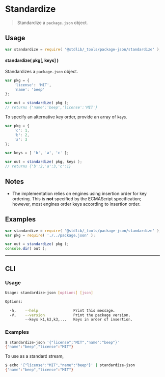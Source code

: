<!--

@license Apache-2.0

Copyright (c) 2018 The Stdlib Authors.

Licensed under the Apache License, Version 2.0 (the "License");
you may not use this file except in compliance with the License.
You may obtain a copy of the License at

   http://www.apache.org/licenses/LICENSE-2.0

Unless required by applicable law or agreed to in writing, software
distributed under the License is distributed on an "AS IS" BASIS,
WITHOUT WARRANTIES OR CONDITIONS OF ANY KIND, either express or implied.
See the License for the specific language governing permissions and
limitations under the License.

-->

# Standardize

> Standardize a `package.json` object.

<!-- Section to include introductory text. Make sure to keep an empty line after the intro `section` element and another before the `/section` close. -->

<section class="intro">

</section>

<!-- /.intro -->

<!-- Package usage documentation. -->

<section class="usage">

## Usage

```javascript
var standardize = require( '@stdlib/_tools/package-json/standardize' );
```

#### standardize( pkg\[, keys] )

Standardizes a `package.json` object.

```javascript
var pkg = {
    'license': 'MIT',
    'name': 'beep'
};

var out = standardize( pkg );
// returns {'name':'beep','license':'MIT'}
```

To specify an alternative key order, provide an array of `keys`.

```javascript
var pkg = {
    'c': 1,
    'b': 2,
    'a': 3
};

var keys = [ 'b', 'a', 'c' ];

var out = standardize( pkg, keys );
// returns {'b':2,'a':3,'c':1}
```

</section>

<!-- /.usage -->

<!-- Package usage notes. Make sure to keep an empty line after the `section` element and another before the `/section` close. -->

<section class="notes">

## Notes

-   The implementation relies on engines using insertion order for key ordering. This is **not** specified by the ECMAScript specification; however, most engines order keys according to insertion order.

</section>

<!-- /.notes -->

<!-- Package usage examples. -->

<section class="examples">

## Examples

<!-- eslint no-undef: "error" -->

```javascript
var standardize = require( '@stdlib/_tools/package-json/standardize' );
var pkg = require( './../package.json' );

var out = standardize( pkg );
console.dir( out );
```

</section>

<!-- /.examples -->

<!-- Section for describing a command-line interface. -->

* * *

<section class="cli">

## CLI

<!-- CLI usage documentation. -->

<section class="usage">

### Usage

```bash
Usage: standardize-json [options] [json]

Options:

  -h,    --help                Print this message.
  -V,    --version             Print the package version.
         --keys k1,k2,k3,...   Keys in order of insertion.
```

</section>

<!-- /.usage -->

<!-- CLI usage notes. Make sure to keep an empty line after the `section` element and another before the `/section` close. -->

<section class="notes">

</section>

<!-- /.notes -->

<!-- CLI usage examples. -->

<section class="examples">

### Examples

```bash
$ standardize-json '{"license":"MIT","name":"beep"}'
{"name":"beep","license":"MIT"}
```

To use as a standard stream,

```bash
$ echo '{"license":"MIT","name":"beep"}' | standardize-json
{"name":"beep","license":"MIT"}
```

</section>

<!-- /.examples -->

</section>

<!-- /.cli -->

<!-- Section to include cited references. If references are included, add a horizontal rule *before* the section. Make sure to keep an empty line after the `section` element and another before the `/section` close. -->

<section class="references">

</section>

<!-- /.references -->

<!-- Section for related `stdlib` packages. Do not manually edit this section, as it is automatically populated. -->

<section class="related">

</section>

<!-- /.related -->

<!-- Section for all links. Make sure to keep an empty line after the `section` element and another before the `/section` close. -->

<section class="links">

</section>

<!-- /.links -->
